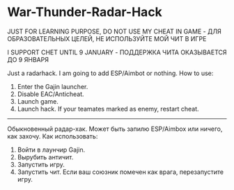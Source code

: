 # War-Thunder-Radar-Hack
JUST FOR LEARNING PURPOSE, DO NOT USE MY CHEAT IN GAME - ДЛЯ ОБРАЗОВАТЕЛЬНЫХ ЦЕЛЕЙ, НЕ ИСПОЛЬЗУЙТЕ МОЙ ЧИТ В ИГРЕ

I SUPPORT CHET UNTIL 9 JANUARY  - ПОДДЕРЖКА ЧИТА ОКАЗЫВАЕТСЯ ДО 9 ЯНВАРЯ

Just a radarhack.
I am going to add ESP/Aimbot or nothing.
How to use:
1. Enter the Gajin launcher.
2. Disable EAC/Anticheat.
3. Launch game.
4. Launch hack.
If your teamates marked as enemy, restart cheat.

***

Обыкновенный радар-хак.
Может быть запилю ESP/Aimbox или ничего, как захочу.
Как использовать:
1. Войти в лаунчир Gajin.
2. Вырубить античит.
3. Запустить игру.
4. Запустить чит.
Если ваш союзник помечен как врага, перезапустите игру.
